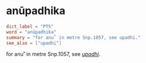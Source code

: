 # anūpadhika

``` toml
dict_label = "PTS"
word = "anūpadhika"
summary = "for anu˚ in metre Snp.1057, see upadhi."
see_also = ["upadhi"]
```

for anu˚ in metre Snp.1057, see *[upadhi](upadhi.md)*.

